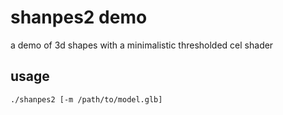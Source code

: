 
# shanpes2 demo

a demo of 3d shapes with a minimalistic thresholded cel shader

## usage

```
./shanpes2 [-m /path/to/model.glb]
```
